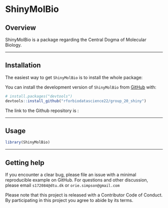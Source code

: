 
<!-- README.md is generated from README.Rmd. Please edit that file -->

# ShinyMolBio

<!-- badges: start -->
<!-- badges: end -->

## Overview

ShinyMolBio is a package regarding the Central Dogma of Molecular
Biology.

------------------------------------------------------------------------

## Installation

The easiest way to get `ShinyMolBio` is to install the whole package:

You can install the development version of `ShinyMolBio` from
[GitHub](https://github.com/) with:

``` r
# install.packages("devtools")
devtools::install_github("rforbiodatascience22/group_20_shiny")
```

The link to the Github repository is :

------------------------------------------------------------------------

## Usage

``` r
library(ShinyMolBio)
```

------------------------------------------------------------------------

## Getting help

If you encounter a clear bug, please file an issue with a minimal
reproducible example on GitHub. For questions and other discussion,
please email `s172084@dtu.dk` or `orie.simpson@gmail.com`

Please note that this project is released with a Contributor Code of
Conduct. By participating in this project you agree to abide by its
terms.
